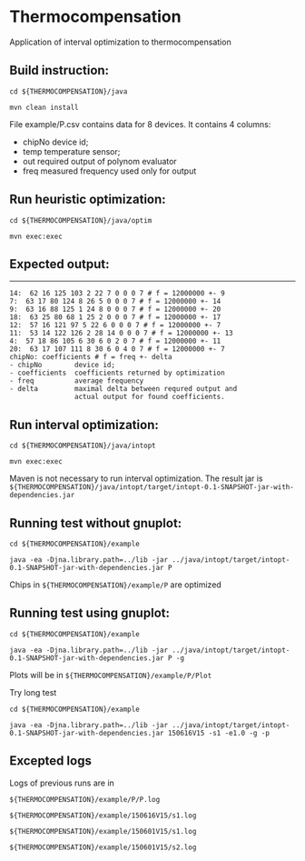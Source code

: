 # Thermocompensation
Application of interval optimization to thermocompensation

## Build instruction:

`cd ${THERMOCOMPENSATION}/java`

`mvn clean install`

File example/P.csv contains data for 8 devices.
It contains 4 columns:
- chipNo    device id;
- temp      temperature sensor;
- out       required output of polynom evaluator
- freq      measured frequency used only for output

## Run heuristic optimization:

`cd ${THERMOCOMPENSATION}/java/optim`

`mvn exec:exec`

## Expected output:
---
```
14:  62 16 125 103 2 22 7 0 0 0 7 # f = 12000000 +- 9
7:  63 17 80 124 8 26 5 0 0 0 7 # f = 12000000 +- 14
9:  63 16 88 125 1 24 8 0 0 0 7 # f = 12000000 +- 20
18:  63 25 80 68 1 25 2 0 0 0 7 # f = 12000000 +- 17
12:  57 16 121 97 5 22 6 0 0 0 7 # f = 12000000 +- 7
11:  53 14 122 126 2 28 14 0 0 0 7 # f = 12000000 +- 13
4:  57 18 86 105 6 30 6 0 2 0 7 # f = 12000000 +- 11
20:  63 17 107 111 8 30 6 0 4 0 7 # f = 12000000 +- 7
chipNo: coefficients # f = freq +- delta
- chipNo        device id;
- coefficients  coefficients returned by optimization
- freq          average frequency
- delta         maximal delta between requred output and
                actual output for found coefficients.
```             

## Run interval optimization:

`cd ${THERMOCOMPENSATION}/java/intopt`

`mvn exec:exec`

Maven is not necessary to run interval optimization.
The result jar is `${THERMOCOMPENSATION}/java/intopt/target/intopt-0.1-SNAPSHOT-jar-with-dependencies.jar`

## Running test without gnuplot:

`cd ${THERMOCOMPENSATION}/example`

`java -ea -Djna.library.path=../lib -jar ../java/intopt/target/intopt-0.1-SNAPSHOT-jar-with-dependencies.jar P`

Chips in `${THERMOCOMPENSATION}/example/P` are optimized

## Running test using gnuplot:

`cd ${THERMOCOMPENSATION}/example`

`java -ea -Djna.library.path=../lib -jar ../java/intopt/target/intopt-0.1-SNAPSHOT-jar-with-dependencies.jar P -g`

Plots will be in
`${THERMOCOMPENSATION}/example/P/Plot`

Try long test

`cd ${THERMOCOMPENSATION}/example`

`java -ea -Djna.library.path=../lib -jar ../java/intopt/target/intopt-0.1-SNAPSHOT-jar-with-dependencies.jar 150616V15 -s1 -e1.0 -g -p`

## Excepted logs
Logs of previous runs are in

`${THERMOCOMPENSATION}/example/P/P.log`

`${THERMOCOMPENSATION}/example/150616V15/s1.log`

`${THERMOCOMPENSATION}/example/150601V15/s1.log`

`${THERMOCOMPENSATION}/example/150601V15/s2.log`

